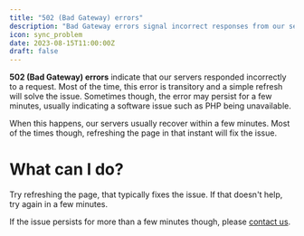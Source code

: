 ```yaml
---
title: "502 (Bad Gateway) errors"
description: "Bad Gateway errors signal incorrect responses from our servers."
icon: sync_problem
date: 2023-08-15T11:00:00Z
draft: false
---
```

**502 (Bad Gateway) errors** indicate that our servers responded incorrectly to a request. Most of the time, this error is transitory and a simple refresh will solve the issue. Sometimes though, the error may persist for a few minutes, usually indicating a software issue such as PHP being unavailable.

When this happens, our servers usually recover within a few minutes. Most of the times though, refreshing the page in that instant will fix the issue.

# What can I do?
Try refreshing the page, that typically fixes the issue. If that doesn't help, try again in a few minutes.

If the issue persists for more than a few minutes though, please <a href="https://wikiforge.github.io/contact-us">contact us</a>.